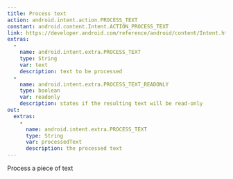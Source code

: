 ```yaml
---
title: Process text
action: android.intent.action.PROCESS_TEXT
constant: android.content.Intent.ACTION_PROCESS_TEXT
link: https://developer.android.com/reference/android/content/Intent.html#ACTION_PROCESS_TEXT
extras: 
  -
    name: android.intent.extra.PROCESS_TEXT
    type: String
    var: text
    description: text to be processed
  -
    name: android.intent.extra.PROCESS_TEXT_READONLY
    type: boolean
    var: readonly
    description: states if the resulting text will be read-only  
out:
  extras:
    -
      name: android.intent.extra.PROCESS_TEXT
      type: String
      var: processedText
      description: the processed text
---
```

Process a piece of text
